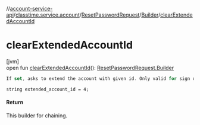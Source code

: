 //[account-service-api](../../../../index.md)/[classtime.service.account](../../index.md)/[ResetPasswordRequest](../index.md)/[Builder](index.md)/[clearExtendedAccountId](clear-extended-account-id.md)

# clearExtendedAccountId

[jvm]\
open fun [clearExtendedAccountId](clear-extended-account-id.md)(): [ResetPasswordRequest.Builder](index.md)

```kotlin
If set, asks to extend the account with given id. Only valid for sign ups. 

```
`string extended_account_id = 4;`

#### Return

This builder for chaining.
